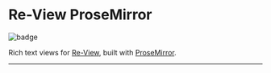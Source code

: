 # Re-View ProseMirror

![badge](https://img.shields.io/clojars/v/re-view-prosemirror.svg)

Rich text views for [Re-View](https://www.github.com/braintripping/re-view), built with [ProseMirror](http://prosemirror.net/).

----

